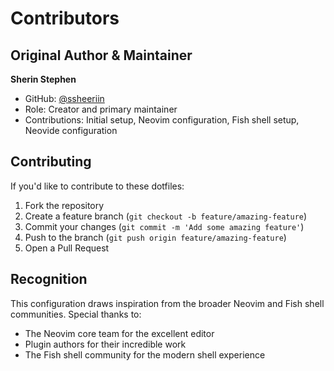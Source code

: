 # Contributors

## Original Author & Maintainer

**Sherin Stephen**
- GitHub: [@ssheeriin](https://github.com/ssheeriin)
- Role: Creator and primary maintainer
- Contributions: Initial setup, Neovim configuration, Fish shell setup, Neovide configuration

## Contributing

If you'd like to contribute to these dotfiles:

1. Fork the repository
2. Create a feature branch (`git checkout -b feature/amazing-feature`)
3. Commit your changes (`git commit -m 'Add some amazing feature'`)
4. Push to the branch (`git push origin feature/amazing-feature`)
5. Open a Pull Request

## Recognition

This configuration draws inspiration from the broader Neovim and Fish shell communities. Special thanks to:

- The Neovim core team for the excellent editor
- Plugin authors for their incredible work
- The Fish shell community for the modern shell experience
